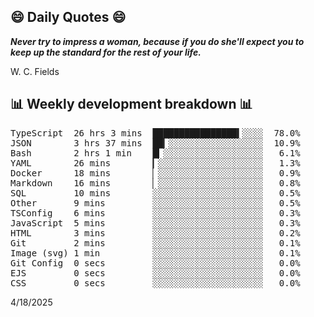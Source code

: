 ## 😄 Daily Quotes 😄

_**Never try to impress a woman, because if you do she'll expect you to keep up the standard for the rest of your life.**_

W. C. Fields



## 📊 Weekly development breakdown 📊

<pre>TypeScript  26 hrs 3 mins  ████████████████▍░░░░  78.0%
JSON        3 hrs 37 mins  ██▎░░░░░░░░░░░░░░░░░░  10.9%
Bash        2 hrs 1 min    █▎░░░░░░░░░░░░░░░░░░░   6.1%
YAML        26 mins        ▎░░░░░░░░░░░░░░░░░░░░   1.3%
Docker      18 mins        ▏░░░░░░░░░░░░░░░░░░░░   0.9%
Markdown    16 mins        ▏░░░░░░░░░░░░░░░░░░░░   0.8%
SQL         10 mins        ░░░░░░░░░░░░░░░░░░░░░   0.5%
Other       9 mins         ░░░░░░░░░░░░░░░░░░░░░   0.5%
TSConfig    6 mins         ░░░░░░░░░░░░░░░░░░░░░   0.3%
JavaScript  5 mins         ░░░░░░░░░░░░░░░░░░░░░   0.3%
HTML        3 mins         ░░░░░░░░░░░░░░░░░░░░░   0.2%
Git         2 mins         ░░░░░░░░░░░░░░░░░░░░░   0.1%
Image (svg) 1 min          ░░░░░░░░░░░░░░░░░░░░░   0.1%
Git Config  0 secs         ░░░░░░░░░░░░░░░░░░░░░   0.0%
EJS         0 secs         ░░░░░░░░░░░░░░░░░░░░░   0.0%
CSS         0 secs         ░░░░░░░░░░░░░░░░░░░░░   0.0%</pre>

4/18/2025